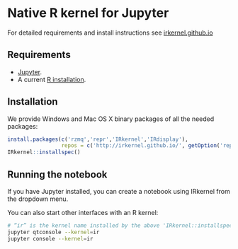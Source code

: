 # Native R kernel for Jupyter

For detailed requirements and install instructions see [irkernel.github.io](http://irkernel.github.io/)

## Requirements

* [Jupyter](http://jupyter.org).
* A current [R installation](http://www.r-project.org).

## Installation

We provide Windows and Mac OS X binary packages of all the needed packages:

```r
install.packages(c('rzmq','repr','IRkernel','IRdisplay'),
                 repos = c('http://irkernel.github.io/', getOption('repos')))
IRkernel::installspec()
```

## Running the notebook

If you have Jupyter installed, you can create a notebook using IRkernel from the dropdown menu. 

You can also start other interfaces with an R kernel:

```bash
# “ir” is the kernel name installed by the above 'IRkernel::installspec()'
jupyter qtconsole --kernel=ir
jupyter console --kernel=ir
```
